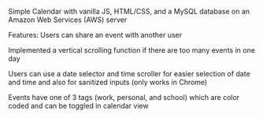 Simple Calendar with vanilla JS, HTML/CSS, and a MySQL database on an Amazon Web Services (AWS) server

Features:
Users can share an event with another user 

Implemented a vertical scrolling function if there are too many events in one day

Users can use a date selector and time scroller for easier selection of date and time and also for sanitized inputs (only works in Chrome)

Events have one of 3 tags (work, personal, and school) which are color coded and can be toggled in calendar view 
